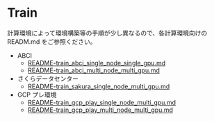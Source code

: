 # Train

計算環境によって環境構築等の手順が少し異なるので、各計算環境向けの READM.md をご参照ください。

- ABCI
  - [README-train_abci_single_node_single_gpu.md](./README-train_abci_single_node_single_gpu.md)
  - [README-train_abci_multi_node_multi_gpu.md](./README-train_abci_multi_node_multi_gpu.md)
- さくらデータセンター
  - [README-train_sakura_single_node_multi_gpu.md](./README-train_sakura_single_node_multi_gpu.md)
- GCP プレ環境
  - [README-train_gcp_play_single_node_multi_gpu.md](./README-train_gcp_play_single_node_multi_gpu.md)
  - [README-train_gcp_play_multi_node_multi_gpu.md](./README-train_gcp_play_multi_node_multi_gpu.md)
